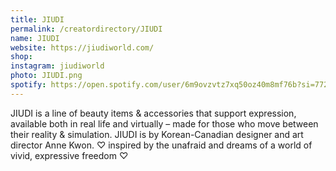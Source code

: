 ```yaml
---
title: JIUDI
permalink: /creatordirectory/JIUDI
name: JIUDI
website: https://jiudiworld.com/
shop:
instagram: jiudiworld
photo: JIUDI.png
spotify: https://open.spotify.com/user/6m9ovzvtz7xq50oz40m8mf76b?si=77216f7a21794934
---
```

JIUDI is a line of beauty items & accessories that support expression, available both in real life and virtually – made for those who move between their reality & simulation. JIUDI is by Korean-Canadian designer and art director Anne Kwon. 
♡ inspired by the unafraid and dreams of a world of vivid, expressive freedom ♡
